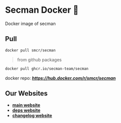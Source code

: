 # Secman Docker 🐳

Docker image of secman

## Pull

```bash
docker pull smcr/secman
```

> from github packages

```bash
docker pull ghcr.io/secman-team/secman
```

docker repo: _**https://hub.docker.com/r/smcr/secman**_

## Our Websites

- [**main website**](https://secman.dev)
- [**deps website**](https://get.secman.dev)
- [**changelog website**](https://changelog.secman.dev)
